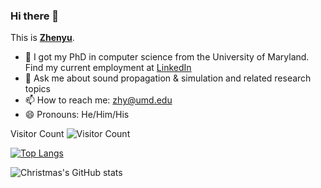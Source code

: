 ### Hi there 👋


This is **[Zhenyu](https://royjames.github.io/zhy/)**. 

- 🔭 I got my PhD in computer science from the University of Maryland. Find my current employment at [LinkedIn](https://www.linkedin.com/in/zhenyu-tang-398853b1/)
- 💬 Ask me about sound propagation & simulation and related research topics
- 📫 How to reach me: zhy@umd.edu
- 😄 Pronouns: He/Him/His


Visitor Count ![Visitor Count](https://profile-counter.glitch.me/royjames/count.svg)

[![Top Langs](https://github-readme-stats.vercel.app/api/top-langs/?username=royjames&layout=compact)](https://github.com/Christmas/github-readme-stats)


![Christmas's GitHub stats](https://github-readme-stats.vercel.app/api?username=royjames&show_icons=true&theme=tokyonight)

